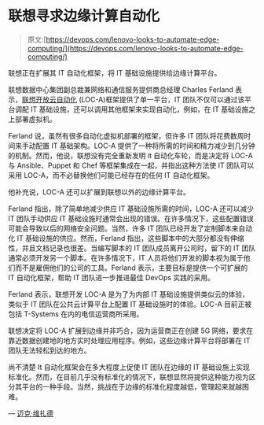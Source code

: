 # 联想寻求边缘计算自动化

> 原文:[https://devops.com/lenovo-looks-to-automate-edge-computing/](https://devops.com/lenovo-looks-to-automate-edge-computing/)

联想正在扩展其 IT 自动化框架，将 IT 基础设施提供给边缘计算平台。

联想数据中心集团副总裁兼网络和通信服务提供商总经理 Charles Ferland 表示，[联想开放云自动化](https://www.lenovoxperience.com/newsDetail/283yi044hzgcdv7snkrmmx9o9hg8w853feygx3s8xytqs0xv) (LOC-A)框架提供了单一平台，IT 团队不仅可以通过该平台调配 IT 基础设施，还可以调用其他框架来实现自动化，例如，在 IT 基础设施之上部署虚拟机。

Ferland 说，虽然有很多自动化虚拟机部署的框架，但许多 IT 团队将花费数周时间来手动配置 IT 基础架构。LOC-A 提供了一种将所需的时间和精力减少到几分钟的机制。然而，他说，联想没有完全重新发明 it 自动化车轮，而是决定将 LOC-A 与 Ansible、Puppet 和 Chef 等框架集成在一起，并指出这种方法使 IT 团队可以采用 LOC-A，而不必替换他们可能已经存在的任何 IT 自动化框架。

他补充说，LOC-A 还可以扩展到联想以外的边缘计算平台。

Ferland 指出，除了简单地减少供应 IT 基础设施所需的时间，LOC-A 还可以减少 IT 团队手动供应 IT 基础设施时通常会出现的错误。在许多情况下，这些配置错误可能会导致以后的网络安全问题。当然，许多 IT 团队已经开发了定制脚本来自动化 IT 基础设施的供应。然而，Ferland 指出，这些脚本中的大部分都没有伸缩性，并且文档记录也很差。当编写脚本的 IT 团队成员离开公司时，留下的 IT 团队通常必须开发另一个脚本。在许多情况下，IT 人员将他们开发的脚本视为属于他们而不是雇佣他们的公司的工具。Ferland 表示，主要目标是提供一个可扩展的 IT 自动化框架，帮助 IT 团队进一步推进最佳 DevOps 实践的采用。

Ferland 表示，联想开发 LOC-A 是为了为内部 IT 基础设施提供类似云的体验，类似于 IT 团队在公共云计算平台上配置 IT 基础设施时的体验。LOC-A 目前正被包括 T-Systems 在内的电信运营商所采用。

联想决定将 LOC-A 扩展到边缘并非巧合，因为运营商正在创建 5G 网络，要求在靠近数据创建地的地方实时处理应用程序。例如，这些边缘计算平台将部署在 IT 团队无法轻松到达的地方。

尚不清楚 It 自动化框架会在多大程度上促使 IT 团队在边缘的 IT 基础设施上实现标准化。然而，在目前几乎没有标准化的情况下，联想显然将提供这种能力视为区分其平台的一种手段。当然，挑战在于边缘的标准化程度越低，管理起来就越困难。

— [迈克·维扎德](https://devops.com/author/mike-vizard/)